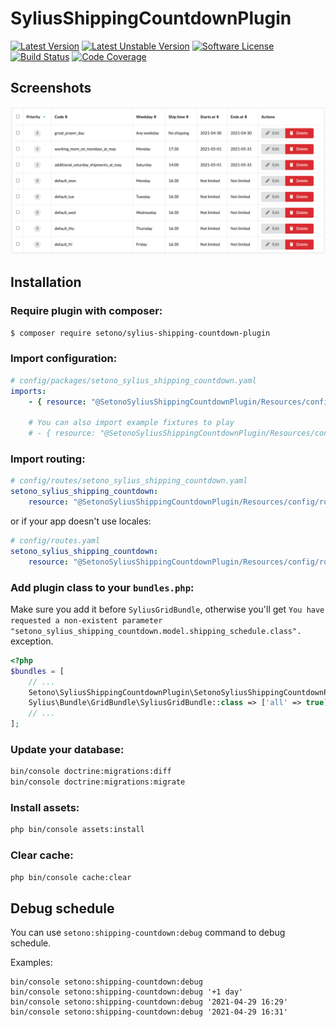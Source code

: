 # SyliusShippingCountdownPlugin

[![Latest Version][ico-version]][link-packagist]
[![Latest Unstable Version][ico-unstable-version]][link-packagist]
[![Software License][ico-license]](LICENSE)
[![Build Status][ico-github-actions]][link-github-actions]
[![Code Coverage][ico-code-coverage]][link-code-coverage]

## Screenshots

![Screenshot showing shipping schedule index at admin](docs/images/admin-shipping-schedule-index.png)

## Installation

### Require plugin with composer:

```bash
$ composer require setono/sylius-shipping-countdown-plugin
```

### Import configuration:

```yaml
# config/packages/setono_sylius_shipping_countdown.yaml
imports:
    - { resource: "@SetonoSyliusShippingCountdownPlugin/Resources/config/app/config.yaml" }
    
    # You can also import example fixtures to play
    # - { resource: "@SetonoSyliusShippingCountdownPlugin/Resources/config/app/fixtures.yaml" }
```

### Import routing:

```yaml
# config/routes/setono_sylius_shipping_countdown.yaml
setono_sylius_shipping_countdown:
    resource: "@SetonoSyliusShippingCountdownPlugin/Resources/config/routes.yaml"
```

or if your app doesn't use locales:

```yaml
# config/routes.yaml
setono_sylius_shipping_countdown:
    resource: "@SetonoSyliusShippingCountdownPlugin/Resources/config/routes_no_locale.yaml"
```

### Add plugin class to your `bundles.php`:

Make sure you add it before `SyliusGridBundle`, otherwise you'll get
`You have requested a non-existent parameter "setono_sylius_shipping_countdown.model.shipping_schedule.class".` exception.

```php
<?php
$bundles = [
    // ...
    Setono\SyliusShippingCountdownPlugin\SetonoSyliusShippingCountdownPlugin::class => ['all' => true],
    Sylius\Bundle\GridBundle\SyliusGridBundle::class => ['all' => true],
    // ...
];
```

### Update your database:

```bash
bin/console doctrine:migrations:diff
bin/console doctrine:migrations:migrate
```

### Install assets:

```bash
php bin/console assets:install
```

### Clear cache:

```bash
php bin/console cache:clear
```

## Debug schedule

You can use `setono:shipping-countdown:debug` command to debug schedule.

Examples:

```
bin/console setono:shipping-countdown:debug
bin/console setono:shipping-countdown:debug '+1 day'
bin/console setono:shipping-countdown:debug '2021-04-29 16:29'
bin/console setono:shipping-countdown:debug '2021-04-29 16:31'
```

[ico-version]: https://poser.pugx.org/setono/sylius-shipping-countdown-plugin/v/stable
[ico-unstable-version]: https://poser.pugx.org/setono/sylius-shipping-countdown-plugin/v/unstable
[ico-license]: https://poser.pugx.org/setono/sylius-shipping-countdown-plugin/license
[ico-github-actions]: https://github.com/Setono/SyliusShippingCountdownPlugin/workflows/build/badge.svg
[ico-code-coverage]: https://codecov.io/gh/Setono/SyliusShippingCountdownPlugin/branch/master/graph/badge.svg

[link-packagist]: https://packagist.org/packages/setono/sylius-shipping-countdown-plugin
[link-github-actions]: https://github.com/Setono/SyliusShippingCountdownPlugin/actions
[link-code-coverage]: https://codecov.io/gh/Setono/SyliusShippingCountdownPlugin
